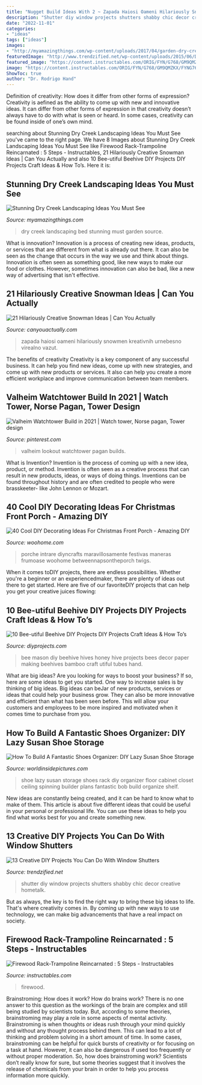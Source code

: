 ```yaml
---
title: "Nugget Build Ideas With 2 ~ Zapada Haiosi Oameni Hilariously Snowmen Kreativnih Urnebesno Virealno Vazut"
description: "Shutter diy window projects shutters shabby chic decor creative hometalk"
date: "2022-11-01"
categories:
- "ideas"
tags: ["ideas"]
images:
- "http://myamazingthings.com/wp-content/uploads/2017/04/garden-dry-creek-bed-04-768x1024.jpg"
featuredImage: "http://www.trendzified.net/wp-content/uploads/2015/06/DIY-shutter-projects7.jpg"
featured_image: "https://content.instructables.com/ORIG/FYN/G768/GM9QMZKX/FYNG768GM9QMZKX.jpg?frame=1"
image: "https://content.instructables.com/ORIG/FYN/G768/GM9QMZKX/FYNG768GM9QMZKX.jpg?frame=1"
ShowToc: true
author: "Dr. Rodrigo Hand"
---
```



Definition of creativity: How does it differ from other forms of expression?
Creativity is aefined as the ability to come up with new and innovative ideas. It can differ from other forms of expression in that creativity doesn’t always have to do with what is seen or heard. In some cases, creativity can be found inside of one’s own mind.

	

		
searching about Stunning Dry Creek Landscaping Ideas You Must See you've came to the right page. We have 8 Images about Stunning Dry Creek Landscaping Ideas You Must See like Firewood Rack-Trampoline Reincarnated : 5 Steps - Instructables, 21 Hilariously Creative Snowman Ideas | Can You Actually and also 10 Bee-utiful Beehive DIY Projects DIY Projects Craft Ideas &amp; How To’s. Here it is:
		
    
## Stunning Dry Creek Landscaping Ideas You Must See

<img loading=lazy src="http://myamazingthings.com/wp-content/uploads/2017/04/garden-dry-creek-bed-04-768x1024.jpg" onerror="this.onerror=null;this.src='https://tse4.mm.bing.net/th?id=OIP.8Ip9LcYElDuR8Z5FDQ9nJAHaJ4&amp;pid=15.1';" alt="Stunning Dry Creek Landscaping Ideas You Must See">

_Source: myamazingthings.com_

>dry creek landscaping bed stunning must garden source. 

	

What is innovation?
Innovation is a process of creating new ideas, products, or services that are different from what is already out there. It can also be seen as the change that occurs in the way we use and think about things. Innovation is often seen as something good, like new ways to make our food or clothes. However, sometimes innovation can also be bad, like a new way of advertising that isn't effective.

    
## 21 Hilariously Creative Snowman Ideas | Can You Actually

<img loading=lazy src="https://canyouactually.com/wp-content/uploads/11-233.jpg" onerror="this.onerror=null;this.src='https://tse4.mm.bing.net/th?id=OIP.OBOcXcCQfOu3vo8wjAh9IAHaFj&amp;pid=15.1';" alt="21 Hilariously Creative Snowman Ideas | Can You Actually">

_Source: canyouactually.com_

>zapada haiosi oameni hilariously snowmen kreativnih urnebesno virealno vazut. 

	

The benefits of creativity
Creativity is a key component of any successful business. It can help you find new ideas, come up with new strategies, and come up with new products or services. It also can help you create a more efficient workplace and improve communication between team members.

    
## Valheim Watchtower Build In 2021 | Watch Tower, Norse Pagan, Tower Design

<img loading=lazy src="https://i.pinimg.com/736x/2b/3e/13/2b3e1367e41064dff0e804245a699212.jpg" onerror="this.onerror=null;this.src='https://tse1.mm.bing.net/th?id=OIP.j_zw_MZrPbujfChJGy2l3QHaKH&amp;pid=15.1';" alt="Valheim Watchtower Build in 2021 | Watch tower, Norse pagan, Tower design">

_Source: pinterest.com_

>valheim lookout watchtower pagan builds. 

	

What is Invention?
Invention is the process of coming up with a new idea, product, or method. Invention is often seen as a creative process that can result in new products, ideas, or ways of doing things. Inventions can be found throughout history and are often credited to people who were brasskeeter- like John Lennon or Mozart.

    
## 40 Cool DIY Decorating Ideas For Christmas Front Porch - Amazing DIY

<img loading=lazy src="https://www.woohome.com/wp-content/uploads/2013/12/DIY-Christmas-Porch-Ideas-32.jpg" onerror="this.onerror=null;this.src='https://tse3.mm.bing.net/th?id=OIP.ACD-9L_XuY4dS6xDYKWw2gHaLL&amp;pid=15.1';" alt="40 Cool DIY Decorating Ideas For Christmas Front Porch - Amazing DIY">

_Source: woohome.com_

>porche intrare diyncrafts maravillosamente festivas maneras frumoase woohome betweennapsontheporch twigs. 

	

When it comes toDIY projects, there are endless possibilities. Whether you're a beginner or an experiencedmaker, there are plenty of ideas out there to get started. Here are five of our favoriteDIY projects that can help you get your creative juices flowing: 

    
## 10 Bee-utiful Beehive DIY Projects DIY Projects Craft Ideas &amp; How To’s

<img loading=lazy src="https://diyprojects.com/wp-content/uploads/2014/06/How-To-Make-A-DIY-Beehive-6.jpg" onerror="this.onerror=null;this.src='https://tse1.mm.bing.net/th?id=OIP.qRrkjSaqN9CvPw8aSKE-LgHaLH&amp;pid=15.1';" alt="10 Bee-utiful Beehive DIY Projects DIY Projects Craft Ideas &amp; How To’s">

_Source: diyprojects.com_

>bee mason diy beehive hives honey hive projects bees decor paper making beehives bamboo craft utiful tubes hand. 

	

What are big ideas?
Are you looking for ways to boost your business? If so, here are some ideas to get you started. 
One way to increase sales is by thinking of big ideas. Big ideas can beJar of new products, services or ideas that could help your business grow. They can also be more innovative and efficient than what has been seen before. This will allow your customers and employees to be more inspired and motivated when it comes time to purchase from you.

    
## How To Build A Fantastic Shoes Organizer: DIY Lazy Susan Shoe Storage

<img loading=lazy src="https://worldinsidepictures.com/wp-content/uploads/2015/09/Lazy-Susan-Shoe-Storage-Examples-03.jpg" onerror="this.onerror=null;this.src='https://tse2.mm.bing.net/th?id=OIP.Iku4O9y9Jajcux6pSu_KgQHaJ4&amp;pid=15.1';" alt="How To Build A Fantastic Shoes Organizer: DIY Lazy Susan Shoe Storage">

_Source: worldinsidepictures.com_

>shoe lazy susan storage shoes rack diy organizer floor cabinet closet ceiling spinning builder plans fantastic bob build organize shelf. 

	

New ideas are constantly being created, and it can be hard to know what to make of them. This article is about five different ideas that could be useful in your personal or professional life. You can use these ideas to help you find what works best for you and create something new.

    
## 13 Creative DIY Projects You Can Do With Window Shutters

<img loading=lazy src="http://www.trendzified.net/wp-content/uploads/2015/06/DIY-shutter-projects7.jpg" onerror="this.onerror=null;this.src='https://tse2.mm.bing.net/th?id=OIP._K0MVg54qsfCDHYj_hNyNQHaLH&amp;pid=15.1';" alt="13 Creative DIY Projects You Can Do With Window Shutters">

_Source: trendzified.net_

>shutter diy window projects shutters shabby chic decor creative hometalk. 

	

But as always, the key is to find the right way to bring these big ideas to life. That's where creativity comes in. By coming up with new ways to use technology, we can make big advancements that have a real impact on society.

    
## Firewood Rack-Trampoline Reincarnated : 5 Steps - Instructables

<img loading=lazy src="https://content.instructables.com/ORIG/FYN/G768/GM9QMZKX/FYNG768GM9QMZKX.jpg?frame=1" onerror="this.onerror=null;this.src='https://tse4.mm.bing.net/th?id=OIP.FQkxAOYbZqOfvTsvMh9L0wHaJ4&amp;pid=15.1';" alt="Firewood Rack-Trampoline Reincarnated : 5 Steps - Instructables">

_Source: instructables.com_

>firewood. 

	

Brainstroming: How does it work?
How do brains work? There is no one answer to this question as the workings of the brain are complex and still being studied by scientists today. But, according to some theories, brainstroming may play a role in some aspects of mental activity. Brainstroming is when thoughts or ideas rush through your mind quickly and without any thought process behind them. This can lead to a lot of thinking and problem solving in a short amount of time. In some cases, brainstroming can be helpful for quick bursts of creativity or for focusing on a task at hand. However, it can also be dangerous if used too frequently or without proper moderation. So, how does brainstroming work? Scientists don’t really know for sure, but some theories suggest that it involves the release of chemicals from your brain in order to help you process information more quickly.

